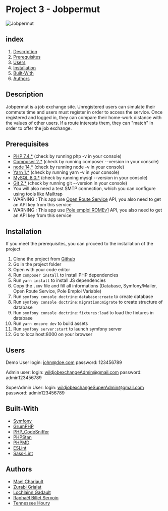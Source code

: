 # Project 3 - Jobpermut

![Jobpermut](https://i.ibb.co/HNm1snS/logo-marque-horizontal-resized.png)

## index
1. [Description](#Description)
2. [Prerequisites](#Prerequisites)
3. [Users](#Users)
4. [Installation](#Installation)
5. [Built-With](#Built-With)
6. [Authors](#Authors)

## Description

Jobpermut is a job exchange site. Unregistered users can simulate their commute time and users must register in order to access the service.
Once registered and logged in, they can compare their home-work distance with the values of other users.
If a route interests them, they can "match" in order to offer the job exchange. 

## Prerequisites

* [PHP 7.4.*](https://www.php.net/releases/7_4_0.php) (check by running php -v in your console)
* [Composer 2.*](https://getcomposer.org/) (check by running composer --version in your console)
* [node 14.*](https://nodejs.org/en/) (check by running node -v in your console)
* [Yarn 1.*](https://yarnpkg.com/) (check by running yarn -v in your console)
* [MySQL 8.0.*](https://www.mysql.com/fr/) (check by running mysql --version in your console)
* [Git 2.*](https://git-scm.com/) (check by running git --version in your console)
* You will also need a test SMTP connection, which you can configure using tools like Mailtrap
* WARNING : This app use [Open Route Service](https://openrouteservice.org/) API, you also need to get an API key from this service
* WARNING : This app use [Pole emploi ROMEv1](https://pole-emploi.io/data/api/rome) API, you also need to get an API key from this service


## Installation
If you meet the prerequisites, you can proceed to the installation of the project 

1. Clone the project from [Github](https://github.com/WildCodeSchool/orleans-202103-php-project-jobpermut/)
2. Go in the project folder
3. Open with your code editor
4. Run `composer install` to install PHP dependencies
5. Run `yarn install` to install JS dependencies
6. Copy the `.env` file and fill all informations (Database, Symfony/Mailer, Open Route Service, Pole Emploi Variable)
7. Run `symfony console doctrine:database:create` to create database
8. Run `symfony console doctrine:migration:migrate` to create structure of database
9. Run `symfony console doctrine:fixtures:load` to load the fixtures in database
10. Run `yarn encore dev` to build assets
11. Run `symfony server:start` to launch symfony server
12. Go to localhost:8000 on your browser
## Users
Demo User
login: john@doe.com
password: 123456789

Admin user:
login: wildjobexchangeAdmin@gmail.com
password: admin123456789

SuperAdmin User:
login: wildjobexchangeSuperAdmin@gmail.com
password: admin123456789
## Built-With

* [Symfony](https://github.com/symfony/symfony)
* [GrumPHP](https://github.com/phpro/grumphp)
* [PHP_CodeSniffer](https://github.com/squizlabs/PHP_CodeSniffer)
* [PHPStan](https://github.com/phpstan/phpstan)
* [PHPMD](http://phpmd.org)
* [ESLint](https://eslint.org/)
* [Sass-Lint](https://github.com/sasstools/sass-lint)

## Authors

* [Mael Chariault](https://github.com/bouboumael)
* [Zurabi Grialat](https://github.com/jaldabaoth-code)
* [Lochlainn Gadault](https://github.com/glochlainn)
* [Raphaël Billet Servoin](https://github.com/RaphaelBS-WCS)
* [Tennessee Houry](https://github.com/RedPandore)
